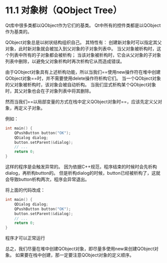 # 11.1 对象树（QObject Tree）

Qt库中很多类都以QObject作为它们的基类。
Qt中所有的控件类都是以QObject作为基类的。

QObject对象总是以树状结构组织自己。
其特性有：
创建新对象时可以指定其父对象，此时新对象就会被加入到父对象的子对象列表中。
当父对象被析构时，这个列表中所有的子对象都会被析构；
当该对象被析构时，它会从父对象的子对象列表中删除，以避免父对象析构时再次析构它从而造成错误。

由于QObject对象具有上述析构功能，所以当我们==使用new操作符在堆中创建QObject对象==时，并不需要使用delete操作符析构它们。
当一个QObject对象的父对象被析构时，该对象会被自动析构。
当我们显式析构某个QObject对象时，其父对象也会在子对象列表中将其删除。

然而当我们==以局部变量的方式在栈中定义QObject对象时==，应该先定义父对象，再定义子对象。

例如：
```cpp
int main() {
    QPushButton button("OK");
    QDialog dialog;
    button.setParent(&dialog);
    // ...
    return 0;
}
```

这样的程序是会触发异常的。
因为依据C++规范，程序结束的时候时会先析构dialog，再析构button的。
但是析构dialog的时候，button已经被析构了，这就会导致button析构两次，程序会异常退出。

将上面的代码改成：
```cpp
int main() {
    QDialog dialog;
    QPushButton button("OK");
    button.setParent(&dialog);
    // ...
    return 0;
}
```
程序才可以正常运行

总之，我们尽量在堆中创建QObject对象，即尽量多使用new来创建QObject对象。
如果要在栈中创建，那一定要注意QObject对象的定义顺序。
